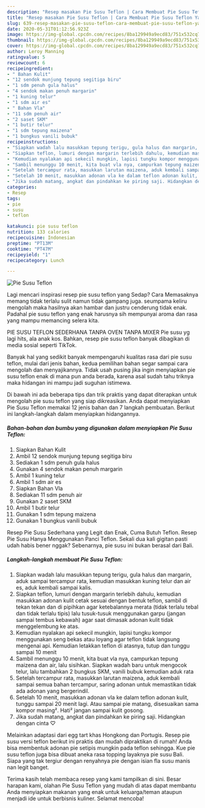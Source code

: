 ```yaml
---
description: "Resep masakan Pie Susu Teflon | Cara Membuat Pie Susu Teflon Yang Enak Dan Mudah"
title: "Resep masakan Pie Susu Teflon | Cara Membuat Pie Susu Teflon Yang Enak Dan Mudah"
slug: 639-resep-masakan-pie-susu-teflon-cara-membuat-pie-susu-teflon-yang-enak-dan-mudah
date: 2020-05-31T01:12:56.923Z
image: https://img-global.cpcdn.com/recipes/8ba129949a9ecd83/751x532cq70/pie-susu-teflon-foto-resep-utama.jpg
thumbnail: https://img-global.cpcdn.com/recipes/8ba129949a9ecd83/751x532cq70/pie-susu-teflon-foto-resep-utama.jpg
cover: https://img-global.cpcdn.com/recipes/8ba129949a9ecd83/751x532cq70/pie-susu-teflon-foto-resep-utama.jpg
author: Leroy Manning
ratingvalue: 5
reviewcount: 6
recipeingredient:
- " Bahan Kulit"
- "12 sendok munjung tepung segitiga biru"
- "1 sdm penuh gula halus"
- "4 sendok makan penuh margarin"
- "1 kuning telur"
- "1 sdm air es"
- " Bahan Vla"
- "11 sdm penuh air"
- "2 saset SKM"
- "1 butir telur"
- "1 sdm tepung maizena"
- "1 bungkus vanili bubuk"
recipeinstructions:
- "Siapkan wadah lalu masukkan tepung terigu, gula halus dan margarin, aduk sampai tercampur rata, kemudian masukkan kuning telur dan air es, aduk kembali sampai kalis."
- "Siapkan teflon, lumuri dengan margarin terlebih dahulu, kemudian masukkan adonan kulit cetak sesuai dengan bentuk teflon, sambil di tekan tekan dan di pipihkan agar ketebalannya merata (tidak terlalu tebal dan tidak terlalu tipis) lalu tusuk-tusuk menggunakan garpu (jangan sampai tembus kebawah) agar saat dimasak adonan kulit tidak menggelembung ke atas."
- "Kemudian nyalakan api sekecil mungkin, lapisi tungku kompor menggunakan seng bekas atau loyang agar teflon tidak langsung mengenai api. Kemudian letakkan teflon di atasnya, tutup dan tunggu sampai 10 menit"
- "Sambil menunggu 10 menit, kita buat vla nya, campurkan tepung maizena dan air, lalu sisihkan. Siapkan wadah baru untuk mengocok telur, lalu tambahkan 2 bungkus SKM, vanili bubuk kemudian aduk rata"
- "Setelah tercampur rata, masukkan larutan maizena, aduk kembali sampai semua bahan tercampur, saring adonan untuk memastikan tidak ada adonan yang bergerindil."
- "Setelah 10 menit, masukkan adonan vla ke dalam teflon adonan kulit, tunggu sampai 20 menit lagi. Atau sampai pie matang, disesuaikan sama kompor masing². Hati² jangan sampai kulit gosong."
- "Jika sudah matang, angkat dan pindahkan ke piring saji. Hidangkan dengan cinta ♡"
categories:
- Resep
tags:
- pie
- susu
- teflon

katakunci: pie susu teflon 
nutrition: 133 calories
recipecuisine: Indonesian
preptime: "PT13M"
cooktime: "PT47M"
recipeyield: "1"
recipecategory: Lunch

---
```



![Pie Susu Teflon](https://img-global.cpcdn.com/recipes/8ba129949a9ecd83/751x532cq70/pie-susu-teflon-foto-resep-utama.jpg)

Lagi mencari inspirasi resep pie susu teflon yang Sedap? Cara Memasaknya memang tidak terlalu sulit namun tidak gampang juga. seumpama keliru mengolah maka hasilnya akan hambar dan justru cenderung tidak enak. Padahal pie susu teflon yang enak harusnya sih mempunyai aroma dan rasa yang mampu memancing selera kita.

PIE SUSU TEFLON SEDERHANA TANPA OVEN TANPA MIXER Pie susu yg lagi hits, ala anak kos. Bahkan, resep pie susu teflon banyak dibagikan di media sosial seperti TikTok.

Banyak hal yang sedikit banyak mempengaruhi kualitas rasa dari pie susu teflon, mulai dari jenis bahan, kedua pemilihan bahan segar sampai cara mengolah dan menyajikannya. Tidak usah pusing jika ingin menyiapkan pie susu teflon enak di mana pun anda berada, karena asal sudah tahu triknya maka hidangan ini mampu jadi suguhan istimewa.


Di bawah ini ada beberapa tips dan trik praktis yang dapat diterapkan untuk mengolah pie susu teflon yang siap dikreasikan. Anda dapat menyiapkan Pie Susu Teflon memakai 12 jenis bahan dan 7 langkah pembuatan. Berikut ini langkah-langkah dalam menyiapkan hidangannya.

<!--inarticleads1-->

##### Bahan-bahan dan bumbu yang digunakan dalam menyiapkan Pie Susu Teflon:

1. Siapkan  Bahan Kulit
1. Ambil 12 sendok munjung tepung segitiga biru
1. Sediakan 1 sdm penuh gula halus
1. Gunakan 4 sendok makan penuh margarin
1. Ambil 1 kuning telur
1. Ambil 1 sdm air es
1. Siapkan  Bahan Vla
1. Sediakan 11 sdm penuh air
1. Gunakan 2 saset SKM
1. Ambil 1 butir telur
1. Gunakan 1 sdm tepung maizena
1. Gunakan 1 bungkus vanili bubuk


Resep Pie Susu Sederhana yang Legit dan Enak, Cuma Butuh Teflon. Resep Pie Susu Hanya Menggunakan Panci Teflon. Sekali dua kali gigitan pasti udah habis bener nggak? Sebenarnya, pie susu ini bukan berasal dari Bali. 

<!--inarticleads2-->

##### Langkah-langkah membuat Pie Susu Teflon:

1. Siapkan wadah lalu masukkan tepung terigu, gula halus dan margarin, aduk sampai tercampur rata, kemudian masukkan kuning telur dan air es, aduk kembali sampai kalis.
1. Siapkan teflon, lumuri dengan margarin terlebih dahulu, kemudian masukkan adonan kulit cetak sesuai dengan bentuk teflon, sambil di tekan tekan dan di pipihkan agar ketebalannya merata (tidak terlalu tebal dan tidak terlalu tipis) lalu tusuk-tusuk menggunakan garpu (jangan sampai tembus kebawah) agar saat dimasak adonan kulit tidak menggelembung ke atas.
1. Kemudian nyalakan api sekecil mungkin, lapisi tungku kompor menggunakan seng bekas atau loyang agar teflon tidak langsung mengenai api. Kemudian letakkan teflon di atasnya, tutup dan tunggu sampai 10 menit
1. Sambil menunggu 10 menit, kita buat vla nya, campurkan tepung maizena dan air, lalu sisihkan. Siapkan wadah baru untuk mengocok telur, lalu tambahkan 2 bungkus SKM, vanili bubuk kemudian aduk rata
1. Setelah tercampur rata, masukkan larutan maizena, aduk kembali sampai semua bahan tercampur, saring adonan untuk memastikan tidak ada adonan yang bergerindil.
1. Setelah 10 menit, masukkan adonan vla ke dalam teflon adonan kulit, tunggu sampai 20 menit lagi. Atau sampai pie matang, disesuaikan sama kompor masing². Hati² jangan sampai kulit gosong.
1. Jika sudah matang, angkat dan pindahkan ke piring saji. Hidangkan dengan cinta ♡


Melainkan adaptasi dari egg tart khas Hongkong dan Portugis. Resep pie susu versi teflon berikut ini praktis dan mudah dipraktikan di rumah! Anda bisa membentuk adonan pie setipis mungkin pada teflon sehingga. Kue pie susu teflon juga bisa dibuat aneka rasa topping layaknya pie susu Bali. Siapa yang tak tergiur dengan renyahnya pie dengan isian fla susu manis nan legit banget. 

Terima kasih telah membaca resep yang kami tampilkan di sini. Besar harapan kami, olahan Pie Susu Teflon yang mudah di atas dapat membantu Anda menyiapkan makanan yang enak untuk keluarga/teman ataupun menjadi ide untuk berbisnis kuliner. Selamat mencoba!
